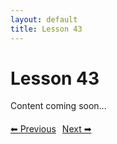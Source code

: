 ```yaml
---
layout: default
title: Lesson 43
---
```


# Lesson 43

Content coming soon...

<div style="margin-top: 20px;">
<a href="/docs/Advanced/Lessons/lesson_42.md" style="margin-right: 10px;">⬅ Previous</a><a href="/docs/Advanced/Lessons/lesson_44.md">Next ➡</a>
</div>
